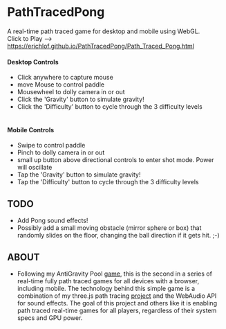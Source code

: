 # PathTracedPong
A real-time path traced game for desktop and mobile using WebGL. <br>
Click to Play --> https://erichlof.github.io/PathTracedPong/Path_Traced_Pong.html
<br>
<h4>Desktop Controls</h4>

* Click anywhere to capture mouse
* move Mouse to control paddle
* Mousewheel to dolly camera in or out
* Click the 'Gravity' button to simulate gravity!
* Click the 'Difficulty' button to cycle through the 3 difficulty levels
<br><br>

<h4>Mobile Controls</h4>

* Swipe to control paddle
* Pinch to dolly camera in or out
* small up button above directional controls to enter shot mode.  Power will oscillate
* Tap the 'Gravity' button to simulate gravity!
* Tap the 'Difficulty' button to cycle through the 3 difficulty levels

<h2>TODO</h2>

* Add Pong sound effects!
* Possibly add a small moving obstacle (mirror sphere or box) that randomly slides on the floor, changing the ball direction if it gets hit. ;-)<br>

<h2>ABOUT</h2>

* Following my AntiGravity Pool [game](https://github.com/erichlof/AntiGravity-Pool), this is the second in a series of real-time fully path traced games for all devices with a browser, including mobile. The technology behind this simple game is a combination of my three.js path tracing [project](https://github.com/erichlof/THREE.js-PathTracing-Renderer) and the WebAudio API for sound effects.  The goal of this project and others like it is enabling path traced real-time games for all players, regardless of their system specs and GPU power. <br>
